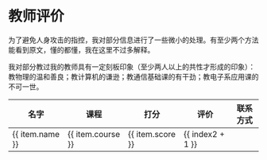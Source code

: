 # 教师评价

为了避免人身攻击的指控，我对部分信息进行了一些微小的处理。有至少两个方法能看到原文，懂的都懂，我在这里不过多解释。

我对部分教过我的教师具有一定刻板印象（至少两人以上的共性才形成的印象）：教物理的温和善良；教计算机的谦逊；教通信基础课的有干劲；教电子系应用课的不可一世。

<table>
  <thead>
    <tr>
      <th>名字</th>
      <th>课程</th>
      <th>打分</th>
      <th>评价</th>
      <th>联系方式</th>
    </tr>
  </thead>
  <tbody>
    <tr v-for="(item, index) in data" :key="index">
      <td>{{ item.name }}</td>
      <td>{{ item.course }}</td>
      <td>{{ item.score }}</td>
      <td>
        <Badge v-for="sub in item.badge" :text="sub ? encode(sub) : ''" />
        <dtlslong noshort=20 :text="item.evaluation ? encode(item.evaluation) : ''" />
        <span v-for="(link, index2) in item.link">
          <a :href="link" target="_blank">{{ index2 + 1 }}</a>
          &thinsp;
        </span>
      </td>
      <td><dtlslong noshort=20 :text="item.contact || ''" /></td>
    </tr>
  </tbody>
</table>

<script setup>
import { encode } from 'js-base64';
import dtlslong from '../.vitepress/theme/dtlslong.vue';
const data=[
  {
    name: "常青",
    course: "图像处理",
    score: 3,
    evaluation: "教学负责",
    contact: ""
  },
  {
    name: "罗小娟",
    course: "操作系统",
    badge: ["个人展示"],
    score: 2.4,
    evaluation: "平等，教学较活跃；教学质量一般；所有同学都需要做 PPT 上台演讲，给压力。",
    contact: "luoxj@ecust.edu.cn 徐汇 19 817"
  },
  {
    name: "袁伟娜",
    course: "通信原理",
    score: 3,
    badge: ["课堂测验"],
    evaluation: "平时分与作业正确率无关；缺乏主见；较温和",
    contact: "wnyuan@ecust.edu.cn"
  },
  {
    name: "叶炯耀",
    course: "集成电路",
    score: 0.5,
    badge: ["提问", "废话多", "不教学"],
    evaluation: "上课全聊天，吹嘘自己经验丰富；上课不讲实验",
    contact: "Q:1194678751 V:shkevino912"
  },
  {
    name: "李钰",
    course: "电磁波",
    score: 7,
    badge: ["提问", "限座位", "温和"],
    evaluation: "喜欢点名、提问后排同学；实验做完不留人",
    contact: "liyu@ecust.edu.cn"
  },
  {
    name: "程华",
    course: "互联网",
    score: 2.0,
    badge: ["电子版"],
    evaluation: "作业不发答案；实践不教，纯自己查资料；后期每节课都点全班名"
  },
  {
    name: "凌小峰",
    course: "通信电子线路",
    score: 3.0,
    evaluation: "作业多，讲课抽象；实验遇到问题会手把手教",
    contact: "xfling@ecust.edu.cn"
  },
  {
    name: "万永菁",
    course: "DSP",
    score: 7.2,
    evaluation: "线上下结合，课前给所有学生打印教学计划和作业；但是作业过多",
    contact: "13817781630 Q:2447131015 V:ecust_wyj wanyongjing@ecust.ecu.cn"
  },
  {
    name: "吴粤",
    course: "算法导论",
    score: 5.0,
    evaluation: "较现代，但是有些方面又觉得像在古代",
    contact: "Q:1769013250 V:mathwuyue yuewu@ecust.edu.cn yue.wu@etalkai.com"
  },
  {
    name: "朱宏擎",
    course: "人工智能基础",
    score: 3.0,
    evaluation: "非常多的课堂练习；作业不许迟交"
  },
  {
    name: "王嵘",
    course: "代信号实验",
    score: -1.0,
    evaluation: "我对其不会有半点尊敬。",
    link: ["https://t.me/withabsolutex/1114", "https://t.me/withabsolutex/1115", "https://t.me/withabsolutex/1126"],
  },
  {
    name: "顾晓艳",
    course: "大物实验",
    score: 8.0,
    evaluation: "温和，讲解清楚，手把手教"
  },
  {
    name: "木昌洪",
    course: "数字系统设计",
    score: 2.0,
    badge: ["口音","占课", "废话"],
    evaluation: "教得很烂，不过至少专业性没有问题；平时分高，哥几个都是 90+",
    contact: "18017887078 changhongmu@ecust.edu.cn"
  },
  {
    name: "郭继明",
    course: "概率论",
    score: 4.5,
    badge: ["半开卷", "电子版"],
    evaluation: "温和，然而本人考勤 1/3，作业全交且几乎全 A，考试 82，平时分只有 80.我不是很认可。",
    contact: "jimingguo@hotmail.com"
  },
  {
    name: "朱煜",
    course: "信号与系统",
    score: 7.0,
    badge: ["电子版"],
    evaluation: "有学识，随和，懂新闻",
    contact: "13817566582",
    link: ["https://t.me/withabsolutex/945"],
  },
  {
    name: "翟洁",
    course: "JAVA",
    badge: ["PPT"],
    score: 2.5,
    evaluation: "喜欢提问，上课无聊，会让同学去讲解 ppt"
  },
  {
    name: "李振坡",
    course: "模电",
    score: 2.8,
    evaluation: "上课质量低，知识点讲不清楚；极其喜欢点名；作业少",
    contact: "lizhenpo@ecust.edu.cn"
  },
  {
    name: "秦美珠",
    course: "马原",
    score: 3.0,
    badge: ["限座位"],
    evaluation: "只能坐前 8 排，左侧不坐人；较佛系"
  },
  {
    name: "宣沁",
    course: "体育篮球男",
    score: 6.0,
    evaluation: "现代化教学，会聊天；力量训练量不合理"
  },
  {
    name: "张驰",
    course: "毛概",
    score: 0.5,
    badge: ["限手机", "限座位"],
    evaluation: "不能坐后四排；严肃，过于热情的粉红，一句话总要讲两遍，上课声大"
  },
  {
    name: "黄如",
    course: "电路原理，物联网",
    score: 3.0,
    badge: ["拖占课", "废话", "签到多"],
    evaluation: "过于热情，讲课进度慢，复习资料漏知识点；非常喜欢签到"
  },
  {
    name: "陈宁",
    course: "MATLAB 写作与表达",
    score: 4,
    badge: ["PPT"],
    evaluation: "甚至没听说过 MATLAB Online",
    contact: "nchen@ecust.edu.cn 13611758166"
  },
  {
    name: "蒋翠玲",
    course: "数据结构",
    score: 3.0,
    badge: ["PPT"],
    evaluation: "比较好交流；堪忧，困扰于低级问题",
    contact: "cuilingjiang@ecust.edu.cn"
  },
  {
    name: "徐国民",
    course: "毛概",
    score: 6.0,
    evaluation: "佛系，能够清晰地作出通知"
  },
  {
    name: "陈家云",
    course: "体育龙舟男",
    score: 4.5,
    evaluation: "给分明确，教学一般"
  },
  {
    name: "朱焱",
    course: "复变",
    score: 8.5,
    badge: ["电子版"],
    evaluation: "温和，教学良好",
    contact: "zhuygraph@ecust.edu.cn"
  },
  {
    name: "王瑞超",
    course: "形势政策 道德法治",
    score: 10.5,
    evaluation: "尊重学生个性，聊天型课堂",
    contact: "wrc0475@163.com"
  },
  {
    name: "章登宏",
    course: "大物",
    score: 4.0,
    badge: ["口音"],
    evaluation: "平时分高，心善，是好老师；上课质量低，催眠",
    contact: "13816448336 1694888619@qq.com"
  },
  {
    name: "马丽丽",
    course: "大英",
    score: 6.8,
    evaluation: "捞人，平时分不低，课堂氛围轻松；互动过多",
    contact: "masha1004@163.com"
  },
  {
    name: "吕雪芹",
    course: "高数",
    score: 6.0,
    evaluation: "认真负责；作业量过多"
  },
  {
    name: "李昱瑾",
    course: "Python",
    score: 5,
    badge: ["PPT"],
    contact: "yjli@ecust.edu.cn 76076306"
  },
  {
    name: "施劲松",
    course: "线代",
    score: 7,
    badge: ["废话多"],
    evaluation: "声情并茂，逻辑清晰，教学质量高；故意激起内卷"
  },
  {
    name: "李萍",
    course: "大英",
    score: 6,
    evaluation: "佛系"
  },
  {
    name: "赵妍君",
    course: "军理",
    score: 6,
    evaluation: "对该课的水有清晰认知，高度自由"
  },
  {
    name: "刘阳（退休）",
    course: "近代史",
    score: 6.0,
    evaluation: "负责；严肃"
  },
  {
    name: "施家瑜",
    course: "体育羽毛球男",
    score: 0,
    evaluation: "给分极低，布置远超身体极限的训练量"
  },
  {
    name: "冯作龙",
    course: "体育网球男",
    score: 8.0,
    evaluation: "给分高，平易近人"
  },
  {
    name: "李继根",
    course: "高数",
    score: 6.5,
    evaluation: "平时分高，佛系，懂青年"
  }
];
</script>
